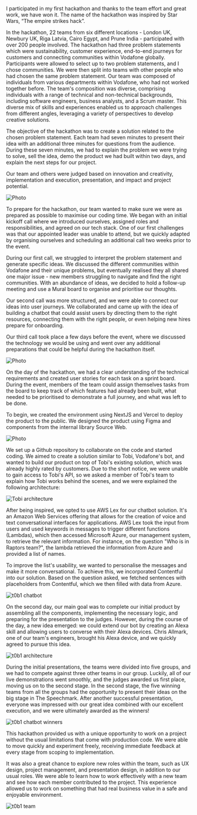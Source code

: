 I participated in my first hackathon and thanks to the team effort and great work, we have won it. The name of the hackathon was inspired by Star Wars, “The empire strikes hack”.

In the hackathon, 22 teams from six different locations - London UK, Newbury UK, Riga Latvia, Cairo Egypt, and Prune India - participated with over 200 people involved. The hackathon had three problem statements which were sustainability, customer experience, end-to-end journeys for customers and connecting communities within Vodafone globally. Participants were allowed to select up to two problem statements, and I chose communities. We were then split into teams with other people who had chosen the same problem statement. Our team was composed of individuals from various departments within Vodafone, who had not worked together before. The team's composition was diverse, comprising individuals with a range of technical and non-technical backgrounds, including software engineers, business analysts, and a Scrum master. This diverse mix of skills and experiences enabled us to approach challenges from different angles, leveraging a variety of perspectives to develop creative solutions.

The objective of the hackathon was to create a solution related to the chosen problem statement. Each team had seven minutes to present their idea with an additional three minutes for questions from the audience. During these seven minutes, we had to explain the problem we were trying to solve, sell the idea, demo the product we had built within two days, and explain the next steps for our project.

Our team and others were judged based on innovation and creativity, implementation and execution, presentation, and impact and project potential.

![Photo](images/photo.jpg)

To prepare for the hackathon, our team wanted to make sure we were as prepared as possible to maximise our coding time. We began with an initial kickoff call where we introduced ourselves, assigned roles and responsibilities, and agreed on our tech stack. One of our first challenges was that our appointed leader was unable to attend, but we quickly adapted by organising ourselves and scheduling an additional call two weeks prior to the event.

During our first call, we struggled to interpret the problem statement and generate specific ideas. We discussed the different communities within Vodafone and their unique problems, but eventually realised they all shared one major issue - new members struggling to navigate and find the right communities. With an abundance of ideas, we decided to hold a follow-up meeting and use a Mural board to organise and prioritise our thoughts.

Our second call was more structured, and we were able to connect our ideas into user journeys. We collaborated and came up with the idea of building a chatbot that could assist users by directing them to the right resources, connecting them with the right people, or even helping new hires prepare for onboarding.

Our third call took place a few days before the event, where we discussed the technology we would be using and went over any additional preparations that could be helpful during the hackathon itself.

![Photo](images/collaborate.jpg)

On the day of the hackathon, we had a clear understanding of the technical requirements and created user stories for each task on a sprint board. During the event, members of the team could assign themselves tasks from the board to keep track of which features had already been built, what needed to be prioritised to demonstrate a full journey, and what was left to be done.

To begin, we created the environment using NextJS and Vercel to deploy the product to the public. We designed the product using Figma and components from the internal library Source Web.

![Photo](images/design.png)

We set up a Github repository to collaborate on the code and started coding. We aimed to create a solution similar to Tobi, Vodafone's bot, and wanted to build our product on top of Tobi's existing solution, which was already highly rated by customers. Due to the short notice, we were unable to gain access to Tobi's API, so we asked a member of Tobi's team to explain how Tobi works behind the scenes, and we were explained the following architecture:

![Tobi architecture](images/tobi.png)

After being inspired, we opted to use AWS Lex for our chatbot solution. It's an Amazon Web Services offering that allows for the creation of voice and text conversational interfaces for applications. AWS Lex took the input from users and used keywords in messages to trigger different functions (Lambdas), which then accessed Microsoft Azure, our management system, to retrieve the relevant information. For instance, on the question "Who is in Raptors team?", the lambda retrieved the information from Azure and provided a list of names.

To improve the list's usability, we wanted to personalise the messages and make it more conversational. To achieve this, we incorporated Contentful into our solution. Based on the question asked, we fetched sentences with placeholders from Contentful, which we then filled with data from Azure.

![t0b1 chatbot](images/chatbot.png)

On the second day, our main goal was to complete our initial product by assembling all the components, implementing the necessary logic, and preparing for the presentation to the judges. However, during the course of the day, a new idea emerged: we could extend our bot by creating an Alexa skill and allowing users to converse with their Alexa devices. Chris Allmark, one of our team's engineers, brought his Alexa device, and we quickly agreed to pursue this idea.

![t0b1 architecture](images/architecture.png)

During the initial presentations, the teams were divided into five groups, and we had to compete against three other teams in our group. Luckily, all of our live demonstrations went smoothly, and the judges awarded us first place, moving us on to the second stage. In the second stage, the five winning teams from all the groups had the opportunity to present their ideas on the big stage in The Speechmark. After another successful presentation, everyone was impressed with our great idea combined with our excellent execution, and we were ultimately awarded as the winners!

![t0b1 chatbot winners](images/winners.jpg)

This hackathon provided us with a unique opportunity to work on a project without the usual limitations that come with production code. We were able to move quickly and experiment freely, receiving immediate feedback at every stage from scoping to implementation.

It was also a great chance to explore new roles within the team, such as UX design, project management, and presentation design, in addition to our usual roles. We were able to learn how to work effectively with a new team and see how each member contributed to the project. This experience allowed us to work on something that had real business value in a safe and enjoyable environment.

![t0b1 team](images/vodafone.jpg)
